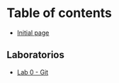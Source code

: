 # Table of contents

* [Initial page](README.md)

## Laboratorios

* [Lab 0 - Git](laboratorios/lab-0-git.md)

